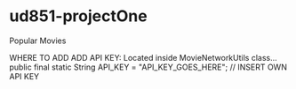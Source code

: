 # ud851-projectOne
Popular Movies

WHERE TO ADD ADD API KEY:
Located inside MovieNetworkUtils class...
public final static String API_KEY = "API_KEY_GOES_HERE"; // INSERT OWN API KEY
